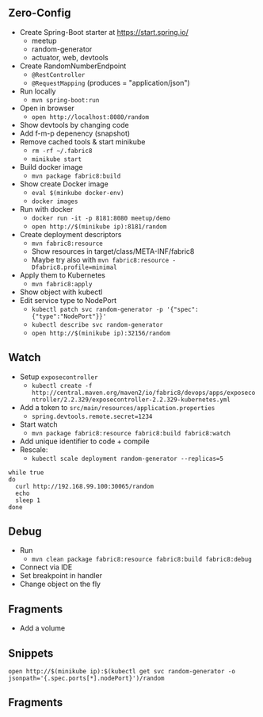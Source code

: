 ## Zero-Config

* Create Spring-Boot starter at https://start.spring.io/
  - meetup
  - random-generator
  - actuator, web, devtools
* Create RandomNumberEndpoint
  - `@RestController`
  - `@RequestMapping` (produces = "application/json")
* Run locally
  - `mvn spring-boot:run`
* Open in browser
  - `open http://localhost:8080/random`
* Show devtools by changing code
* Add f-m-p depenency (snapshot)
* Remove cached tools & start minikube
  - `rm -rf ~/.fabric8`
  - `minikube start`
* Build docker image
  - `mvn package fabric8:build`
* Show create Docker image
  - `eval $(minkube docker-env)`
  - `docker images`
* Run with docker
  - `docker run -it -p 8181:8080 meetup/demo`
  - `open http://$(minikube ip):8181/random`
* Create deployment descriptors
  - `mvn fabric8:resource`
  - Show resources in target/class/META-INF/fabric8
  - Maybe try also with `mvn fabric8:resource -Dfabric8.profile=minimal`
* Apply them to Kubernetes
  - `mvn fabric8:apply`
* Show object with kubectl
* Edit service type to NodePort
  - `kubectl patch svc random-generator -p '{"spec":{"type":"NodePort"}}'`
  - `kubectl describe svc random-generator`
  - `open http://$(minikube ip):32156/random`

## Watch

* Setup `exposecontroller`
  - `kubectl create -f http://central.maven.org/maven2/io/fabric8/devops/apps/exposecontroller/2.2.329/exposecontroller-2.2.329-kubernetes.yml`
* Add a token to `src/main/resources/application.properties`
  - `spring.devtools.remote.secret=1234`
* Start watch
  - `mvn package fabric8:resource fabric8:build fabric8:watch`
* Add unique identifier to code + compile
* Rescale:
  - `kubectl scale deployment random-generator --replicas=5`

```
while true
do
  curl http://192.168.99.100:30065/random
  echo
  sleep 1
done
```

## Debug

* Run
  - `mvn clean package fabric8:resource fabric8:build fabric8:debug`
* Connect via IDE
* Set breakpoint in handler
* Change object on the fly

## Fragments

* Add a volume


## Snippets

```
open http://$(minikube ip):$(kubectl get svc random-generator -o jsonpath='{.spec.ports[*].nodePort}')/random
```


## Fragments
